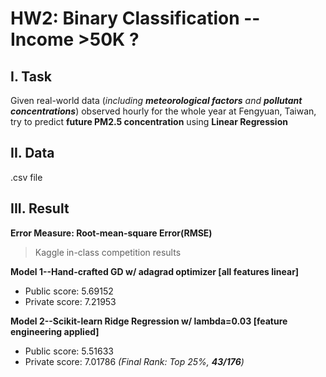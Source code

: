 # HW2: Binary Classification -- Income >50K ?
## I. Task
 Given real-world data (_including **meteorological factors** and **pollutant concentrations**_) observed hourly for the whole year at Fengyuan, Taiwan, try to predict **future PM2.5 concentration** using **Linear Regression**
## II. Data
 .csv file
## III. Result
**Error Measure: Root-mean-square Error(RMSE)**  
> Kaggle in-class competition results   
>  
**Model 1--Hand-crafted GD w/ adagrad optimizer \[all features linear\]**
 * Public score: 5.69152  
 * Private score: 7.21953
    
**Model 2--Scikit-learn Ridge Regression w/ lambda=0.03 \[feature engineering applied\]**
 * Public score: 5.51633  
 * Private score: 7.01786 _(Final Rank: Top 25%, **43/176**)_
